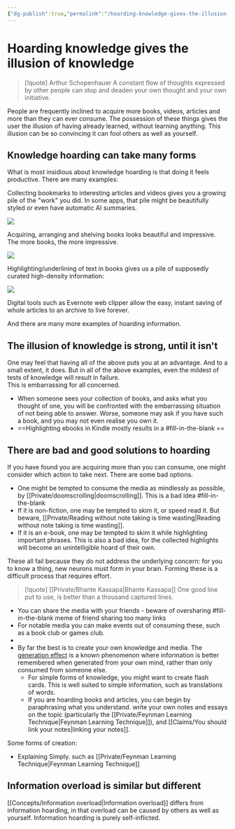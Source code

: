 ```yaml
---
{"dg-publish":true,"permalink":"/hoarding-knowledge-gives-the-illusion-of-knowledge/","tags":["claim"],"updated":"2024-08-04T22:53:51.168-07:00"}
---
```



# Hoarding knowledge gives the illusion of knowledge

> [!quote] Arthur Schopenhauer
> A constant flow of thoughts expressed by other people can stop and deaden your own thought and your own initiative.

People are frequently inclined to acquire more books, videos, articles and more than they can ever consume. The possession of these things gives the user the illusion of having already learned, without learning anything. This illusion can be so convincing it can fool others as well as yourself.

## Knowledge hoarding can take many forms

What is most insidious about knowledge hoarding is that doing it feels productive. There are many examples:

Collecting bookmarks to interesting articles and videos gives you a growing pile of the "work" you did. In some apps, that pile might be beautifully styled or even have automatic AI summaries.

![](https://res.cloudinary.com/didjqvf50/image/upload/v1722787271/mymind_loumsu.png)

Acquiring, arranging and shelving books looks beautiful and impressive. The more books, the more impressive.

![](https://th.bing.com/th/id/R.9d019a1c185b58e86c881351da39e2c8?rik=dbxBRy8pY%2fnQhQ&riu=http%3a%2f%2fwww.wrbh.org%2fwp-content%2fuploads%2f2015%2f06%2fBooks2.jpg&ehk=pv52Kd3IlgKH%2bN9SNsFgaiY0DLUIzbJr3PSstpneRo8%3d&risl=&pid=ImgRaw&r=0)

Highlighting/underlining of text in books gives us a pile of supposedly curated high-density information:

![](https://www.clippings.io/_nuxt/image/539dff.jpg)

Digital tools such as Evernote web clipper allow the easy, instant saving of whole articles to an archive to live forever.

And there are many more examples of hoarding information.

## The illusion of knowledge is strong, until it isn't

One may feel that having all of the above puts you at an advantage. And to a small extent, it does. But in all of the above examples, even the mildest of tests of knowledge will result in failure.  
This is embarrassing for all concerned.

- When someone sees your collection of books, and asks what you thought of one, you will be confronted with the embarrassing situation of not being able to answer. Worse, someone may ask if you have such a book, and you may not even realise you own it.
- ==Highlighting ebooks in Kindle mostly results in a #fill-in-the-blank ==

## There are bad and good solutions to hoarding

If you have found you are acquiring more than you can consume, one might consider which action to take next. There are some bad options.

- One might be tempted to consume the media as mindlessly as possible, by [[Private/doomscrolling\|doomscrolling]]. This is a bad idea #fill-in-the-blank 
- If it is non-fiction, one may be tempted to skim it, or speed read it. But beware, [[Private/Reading without note taking is time wasting\|Reading without note taking is time wasting]].
- If it is an e-book, one may be tempted to skim it while highlighting important phrases. This is also a bad idea, for the collected highlights will become an unintelligible hoard of their own.

These all fail because they do not address the underlying concern: for you to know a thing, new neurons must form in your brain. Forming these is a difficult process that requires effort.


> [!quote] [[Private/Bhante Kassapa\|Bhante Kassapa]]
> One good line put to use, is better than a thousand captured lines.

- You can share the media with your friends - beware of oversharing #fill-in-the-blank  meme of friend sharing too many links
- For notable media you can make events out of consuming these, such as a book club or games club.
- 
- By far the best is to create your own knowledge and media. The [generation effect](https://en.wikipedia.org/wiki/Generation_effect) is a known phenomenon where information is better remembered when generated from your own mind, rather than only consumed from someone else.
	- For simple forms of knowledge, you might want to create flash cards. This is well suited to simple information, such as translations of words.
	- If you are hoarding books and articles, you can begin by paraphrasing what you understand. write your own notes and essays on the topic (particularly the [[Private/Feynman Learning Technique\|Feynman Learning Technique]]), and [[Claims/You should link your notes\|linking your notes]].


Some forms of creation:
- Explaining Simply. such as [[Private/Feynman Learning Technique\|Feynman Learning Technique]]

## Information overload is similar but different

[[Concepts/Information overload\|Information overload]] differs from information hoarding, in that overload can be caused by others as well as yourself. Information hoarding is purely self-inflicted.



